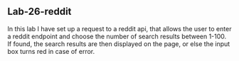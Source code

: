 ## Lab-26-reddit

In this lab I have set up a request to a reddit api, that allows the user to enter a reddit endpoint and choose the number of search results between 1-100. If found, the search results are then displayed on the page, or else the input box turns red in case of error. 
